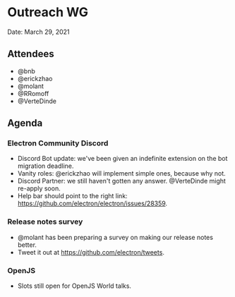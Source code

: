 # Outreach WG
Date: March 29, 2021

## Attendees

* @bnb
* @erickzhao
* @molant
* @RRomoff
* @VerteDinde

## Agenda

### Electron Community Discord
* Discord Bot update: we've been given an indefinite extension on the bot migration deadline.
* Vanity roles: @erickzhao will implement simple ones, because why not.
* Discord Partner: we still haven't gotten any answer. @VerteDinde might re-apply soon.
* Help bar should point to the right link: https://github.com/electron/electron/issues/28359.

### Release notes survey
* @molant has been preparing a survey on making our release notes better.
* Tweet it out at https://github.com/electron/tweets.

### OpenJS
* Slots still open for OpenJS World talks.
